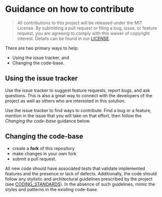 # Guidance on how to contribute

> All contributions to this project will be released under the MIT License. By submitting a pull request or filing a bug, issue, or feature request, you are agreeing to comply with this waiver of copyright interest.
> Details can be found in our [LICENSE](LICENSE).

There are two primary ways to help:
 - Using the issue tracker, and
 - Changing the code-base.


## Using the issue tracker

Use the issue tracker to suggest feature requests, report bugs, and ask questions. This is also a great way to connect with the developers of the project as well as others who are interested in this solution.

Use the issue tracker to find ways to contribute. Find a bug or a feature, mention in the issue that you will take on that effort, then follow the _Changing the code-base_ guidance below.


## Changing the code-base

* create a **fork** of this repository
* make changes in your own fork
* submit a pull request. 

All new code should have associated tests that validate implemented features and the presence or lack of defects. Additionally, the code should follow any stylistic and architectural guidelines prescribed by the project (see [CODING_STANDARDS](CODING_STANDARDS)). In the absence of such guidelines, mimic the styles and patterns in the existing code-base.